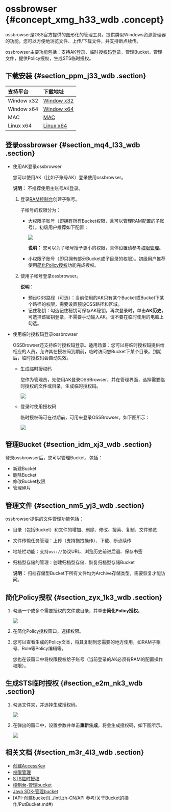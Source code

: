 # ossbrowser {#concept_xmg_h33_wdb .concept}

ossbrowser是OSS官方提供的图形化的管理工具，提供类似Windows资源管理器的功能。您可以方便地浏览文件、上传/下载文件，并支持断点续传。

ossbrowser主要功能包括：支持AK登录、临时授权码登录，管理Bucket，管理文件，提供Policy授权，生成STS临时授权。

## 下载安装 {#section_ppm_j33_wdb .section}

|支持平台|下载地址|
|:---|:---|
|Window x32|[Window x32](https://github.com/aliyun/oss-browser/blob/master/all-releases.md)|
|Window x64|[Window x64](https://github.com/aliyun/oss-browser/blob/master/all-releases.md)|
|MAC|[MAC](https://github.com/aliyun/oss-browser/blob/master/all-releases.md)|
|Linux x64|[Linux x64](https://github.com/aliyun/oss-browser/blob/master/all-releases.md)|

## 登录ossbrowser {#section_mq4_l33_wdb .section}

-   使用AK登录ossbrowser

    您可以使用AK（比如子账号AK）登录使用ossbrowser。

    **说明：** 不推荐使用主账号AK登录。

    1.  登录[RAM控制台](https://ram.console.aliyun.com/)创建子账号。

        子帐号的权限分为：

        -   大权限子账号（即拥有所有Bucket权限，且可以管理RAM配置的子账号）。初级用户推荐如下配置：

            ![](http://static-aliyun-doc.oss-cn-hangzhou.aliyuncs.com/assets/img/4906/6122_zh-CN.png)

            **说明：** 您可以为子帐号授予更小的权限，具体设置请参考[权限管理](../intl.zh-CN/最佳实践/权限管理/权限管理概述.md#)。

        -   小权限子账号（即只拥有部分Bucket或子目录的权限）。初级用户推荐使用[简化Policy授权](#section_zyx_1k3_wdb)功能完成授权。
    2.  使用子帐号登录ossbrowser。

        **说明：** 

        -   预设OSS路径（可选）：当前使用的AK只有某个Bucket或Bucket下某个路径的权限，需要设置预设OSS路径和区域。
        -   记住秘钥：勾选记住秘钥可保存AK秘钥。再次登录时，单击**AK历史**，可选择该密钥登录，不需要手动输入AK。请不要在临时使用的电脑上勾选。
-   使用临时授权码登录ossbrowser

    OSSBrowser还支持临时授权码登录。适用场景：您可以将临时授权码提供给相应的人员，允许其在授权码到期前，临时访问您Bucket下某个目录。到期后，临时授权码会自动失效。

    -   生成临时授权码

        您作为管理员，先使用AK登录OSSBrowser，并在管理界面，选择需要临时授权的文件或目录，生成临时授权码。

        ![](http://static-aliyun-doc.oss-cn-hangzhou.aliyuncs.com/assets/img/4906/3006_zh-CN.png)

    -   登录时使用授权码

        临时授权码可在过期前，可用来登录OSSBrowser。如下图所示：

        ![](http://static-aliyun-doc.oss-cn-hangzhou.aliyuncs.com/assets/img/4906/3007_zh-CN.png)


## 管理Bucket {#section_idm_xj3_wdb .section}

登录ossbrowser后，您可以管理Bucket，包括：

-   新建Bucket
-   删除Bucket
-   修改Bucket权限
-   管理碎片

## 管理文件 {#section_nm5_yj3_wdb .section}

ossbrowser提供的文件管理功能包括：

-   目录（包括Bucket）和文件的增加、删除、修改、搜索、复制、文件预览

-   文件传输任务管理：上传（支持拖拽操作）、下载、断点续传

-   地址栏功能：支持`oss://`协议URL、浏览历史前进后退、保存书签

-   归档型存储的管理：创建归档型存储、恢复归档型存储Bucket

    **说明：** 归档存储型Bucket下所有文件均为Archive存储类型，需要恢复才能访问。


## 简化Policy授权 {#section_zyx_1k3_wdb .section}

1.  勾选一个或多个需要授权的文件或目录，并单击**简化Policy授权**。

    ![](http://static-aliyun-doc.oss-cn-hangzhou.aliyuncs.com/assets/img/4906/2998_zh-CN.png)

2.  在简化Policy授权窗口，选择权限。
3.  您可以查看生成的Policy文本，将其复制到您需要的地方使用，如RAM子账号、Role等Policy编辑等。

    您也在该窗口中将权限授权给子账号（当前登录的AK必须有RAM的配置操作权限）。


## 生成STS临时授权 {#section_e2m_nk3_wdb .section}

1.  勾选文件夹，并选择生成授权码。

    ![](http://static-aliyun-doc.oss-cn-hangzhou.aliyuncs.com/assets/img/4906/3004_zh-CN.png)

2.  在弹出的窗口中，设置参数并单击**重新生成**，将会生成授权码，如下图所示。

    ![](http://static-aliyun-doc.oss-cn-hangzhou.aliyuncs.com/assets/img/4906/3005_zh-CN.png)


## 相关文档 {#section_m3r_4l3_wdb .section}

-   [创建AccessKey](https://www.alibabacloud.com/help/doc-detail/53045.htm)
-   [权限管理](../intl.zh-CN/最佳实践/权限管理/权限管理概述.md#)
-   [STS临时授权](../intl.zh-CN/最佳实践/权限管理/STS临时授权访问.md#)
-   [控制台-管理bucket](../intl.zh-CN/控制台用户指南/管理存储空间/创建存储空间.md#)
-   [Java SDK-管理bucket](https://www.alibabacloud.com/help/doc-detail/32012.htm)
-   [API-创建bucket](../intl.zh-CN/API 参考/关于Bucket的操作/PutBucket.md#)

